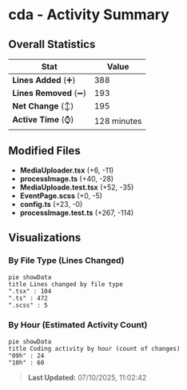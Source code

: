 # cda - Activity Summary 

## Overall Statistics

| Stat                   | Value                                                             |
| ---------------------- | ----------------------------------------------------------------- |
| **Lines Added** (➕)   | 388                                          |
| **Lines Removed** (➖) | 193                                        |
| **Net Change** (↕)    | 195                |
| **Active Time** (⌚)   | 128 minutes |


## Modified Files
- **MediaUploader.tsx** (+6, -11)
- **processImage.ts** (+40, -28)
- **MediaUploade.test.tsx** (+52, -35)
- **EventPage.scss** (+0, -5)
- **config.ts** (+23, -0)
- **processImage.test.ts** (+267, -114)

## Visualizations

### By File Type (Lines Changed)

```mermaid
pie showData
title Lines changed by file type
".tsx" : 104
".ts" : 472
".scss" : 5
```

### By Hour (Estimated Activity Count)

```mermaid
pie showData
title Coding activity by hour (count of changes)
"09h" : 24
"10h" : 60
```


> **Last Updated:** 07/10/2025, 11:02:42